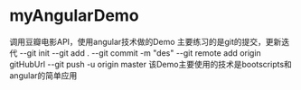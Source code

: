 # myAngularDemo
调用豆瓣电影API，使用angular技术做的Demo
主要练习的是git的提交，更新迭代
--git init
--git add .
--git commit -m "des"
--git remote add origin gitHubUrl
--git push -u origin master
该Demo主要使用的技术是bootscripts和angular的简单应用
